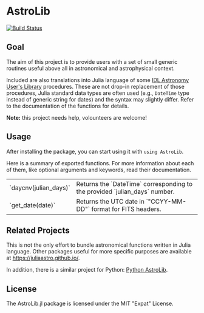 # AstroLib

[![Build Status](https://travis-ci.org/giordano/AstroLib.jl.svg?branch=master)](https://travis-ci.org/giordano/AstroLib.jl)

Goal
----

The aim of this project is to provide users with a set of small generic routines
useful above all in astronomical and astrophysical context.

Included are also translations into Julia language of some
[IDL Astronomy User's Library](http://idlastro.gsfc.nasa.gov/homepage.html)
procedures.  These are not drop-in replacement of those procedures, Julia
standard data types are often used (e.g., `DateTime` type instead of generic
string for dates) and the syntax may slightly differ.  Refer to the
documentation of the functions for details.

**Note:** this project needs help, volounteers are welcome!

Usage
-----

After installing the package, you can start using it with `using AstroLib`.

Here is a summary of exported functions.  For more information about each of
them, like optional arguments and keywords, read their documentation.

<table>
	<tr>
		<td>`daycnv(julian_days)`</td>
		<td>Returns the `DateTime` corresponding to the provided `julian_days` number.</td>
	</tr>
	<tr>
		<td>`get_date(date)`</td>
		<td>Returns the UTC date in `"CCYY-MM-DD"` format for FITS headers.</td>
	</tr>
</table>

Related Projects
----------------

This is not the only effort to bundle astronomical functions written in Julia
language.  Other packages useful for more specific purposes are available at
https://juliaastro.github.io/.

In addition, there is a similar project for Python:
[Python AstroLib](http://www.hs.uni-hamburg.de/DE/Ins/Per/Czesla/PyA/PyA/pyaslDoc/pyasl.html).

License
-------

The AstroLib.jl package is licensed under the MIT "Expat" License.
